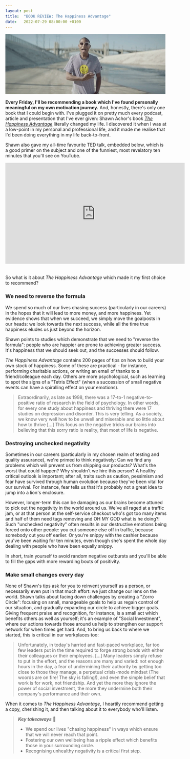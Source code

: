 ```yaml
---
layout: post
title:  "BOOK REVIEW: The Happiness Advantage"
date:   2022-07-29 08:00:00 +0100
---
```


![Pharrell Williams - Happy](/assets/img/pharrell-williams-happy.gif)

**Every Friday, I'll be recommending a book which I've found personally meaningful on my own motivation journey.** And, honestly, there's only one book that I could begin with. I've plugged it on pretty much every podcast, article and presentation that I've ever given: Shawn Achor's book [_The Happiness Advantage_](https://www.shawnachor.com/books/happiness-advantage/) literally changed my life. I discovered it when I was at a low-point in my personal and professional life, and it made me realise that I'd been doing everything in my life back-to-front.

Shawn also gave my all-time favourite TED talk, embedded below, which is a good primer on the subject and one of the funniest, most revelatory ten minutes that you'll see on YouTube.

<iframe width="560" height="315" src="https://www.youtube.com/embed/GXy__kBVq1M" title="YouTube video player" frameborder="0" allow="accelerometer; autoplay; clipboard-write; encrypted-media; gyroscope; picture-in-picture" allowfullscreen></iframe>

<br/>So what is it about _The Happiness Advantage_ which made it my first choice to recommend?

### We need to reverse the formula

We spend so much of our lives chasing success (particularly in our careers) in the hopes that it will lead to more money, and more happiness. Yet evidence shows that when we succeed, we simply move the goalposts in our heads: we look towards the next success, while all the time true happiness eludes us just beyond the horizon.

Shawn points to studies which demonstrate that we need to "reverse the formula": people who are happier are prone to achieving greater success. It's happiness that we should seek out, and the successes should follow.

_The Happiness Advantage_ contains 200 pages of tips on how to build your own stock of happiness. Some of these are practical - for instance, performing charitable actions, or writing an email of thanks to a friend/colleague each day. Others are more psychological, such as learning to spot the signs of a "Tetris Effect" (when a succession of small negative events can have a spiralling effect on your emotions). 

> Extraordinarily, as late as 1998, there was a 17-to-1 negative-to-positive ratio of research in the field of psychology. In other words, for every one study about happiness and thriving there were 17 studies on depression and disorder. This is very telling. As a society, we know very well how to be unwell and miserable and so little about how to thrive [...] This focus on the negative tricks our brains into believing that this sorry ratio is reality, that most of life is negative.

### Destroying unchecked negativity

Sometimes in our careers (particularly in my chosen realm of testing and quality assurance), we're primed to think negatively: Can we find any problems which will prevent us from shipping our products? What's the worst that could happen? Why shouldn't we hire this person? A healthy critical outlook is important; after all, traits such as caution, pessimism and fear have survived through human evolution because they've been vital for our
survival. For instance, fear tells us that it's probably not a great idea to jump into a lion's enclosure.

However, longer-term this can be damaging as our brains become attuned to pick out the negativity in the world around us. We've all raged at a traffic jam, or at that person at the self-service checkout who's got too many items and half of them need tags removing and OH MY GOD what is he doing?! Such "unchecked negativity" often results in our destructive emotions being forced onto other people: you cut someone else off in traffic, because somebody cut you off earlier. Or you're snippy with the cashier because you've been waiting for ten minutes, even though she's spent the whole day dealing with people who have been equally snippy.

In short, train yourself to avoid random negative outbursts and you'll be able to fill the gaps with more rewarding bouts of positivity.

### Make small changes every day

None of Shawn's tips ask for you to reinvent yourself as a person, or necessarily even put in that much effort: we just change our lens on the world. Shawn talks about facing down challenges by creating a "Zorro Circle": focusing on small, manageable goals to help us regain control of our situation, and gradually expanding our circle to achieve bigger goals. Giving frequent praise and recognition, for instance, is a small act which benefits others as well as yourself; it's an example of "Social Investment", where our actions towards those around us help to strengthen our support network for when times get hard. And, to bring us back to where we started, this is critical in our workplaces too:

> Unfortunately, in today's harried and fast-paced workplace, far too few leaders put in the time required to forge strong bonds with either their colleagues or their employees. [...] Many leaders simply refuse to put in the effort, and the reasons are many and varied: not enough hours in the day, a fear of undermining their authority by getting too close to those they manage, a perpetual crisis-mode mindset (The woords are on fire! The sky is falling!), and even the simple belief that work is for work, not friendship. And yet the more they ignore the power of social investment, the more they undermine both their company's performance and their own.

When it comes to _The Happiness Advantage_, I heartily recommend getting a copy, cherishing it, and then talking about it to everybody who'll listen.

> **_Key takeaways_** 📝  
> * We spend our lives "chasing happiness" in ways which ensure that we will never reach that point.
> * Fostering our own wellbeing has a ripple effect which benefits those in your surrounding circle.
> * Recognising unhealthy negativity is a critical first step.
